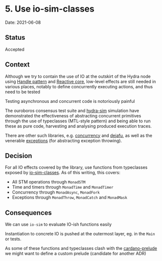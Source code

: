 # 5. Use io-sim-classes

Date: 2021-06-08

## Status

Accepted

## Context

Although we try to contain the use of IO at the outskirt of the Hydra node using [Handle pattern](0004-use-handle-to-model-effects.md) and [Reactive core](0002-reactive-core.md), low-level effects are still needed in various places, notably to define concurrently executing actions, and thus need to be tested

Testing asynchronous and concurrent code is notoriously painful

The ouroboros consensus test suite and [hydra-sim](https://github.com/input-output-hk/hydra-sim) simulation have demonstrated the effectiveness of abstracting concurrent primitives through the use of typeclasses (MTL-style pattern) and being able to run these as pure code, harvesting and analysing produced execution traces.

There are other such libraries, e.g. [concurrency](https://hackage.haskell.org/package/concurrency) and [dejafu](https://hackage.haskell.org/package/dejafu), as well as the venerable [exceptions](https://hackage.haskell.org/package/exceptions) (for abstracting exception throwing).

## Decision

For all IO effects covered by the library, use functions from typeclasses exposed by [io-sim-classes](https://github.com/input-output-hk/ouroboros-network/tree/master/io-sim-classes). As of this writing, this covers:
  * All STM operations through `MonadSTM`
  * Time and timers through `MonadTime` and `MonadTimer`
  * Concurrency through `MonadAsync`, `MonadFork`
  * Exceptions through `MonadThrow`, `MonadCatch` and `MonadMask`

## Consequences

We can use `io-sim` to evaluate IO-ish functions easily

Instantiation to concrete IO is pushed at the outermost layer, eg. in the `Main` or tests.

As some of these functions and typeclasses clash with the
[cardano-prelude](https://github.com/input-output-hk/cardano-prelude) we might
want to define a custom prelude (candidate for another ADR)
